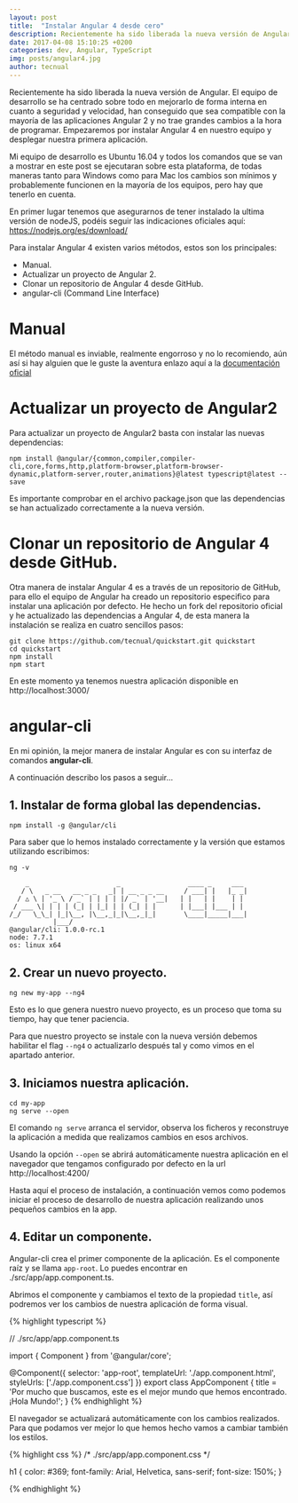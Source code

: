 ```yaml
---
layout: post
title:  "Instalar Angular 4 desde cero"
description: Recientemente ha sido liberada la nueva versión de Angular. El equipo de Angular se han centrado sobre todo en mejorarlo de forma interna en cuanto a seguridad y velocidad y han conseguido que sea totalmente compatible con Angular 2 y no trae grandes cambios a la hora de programar.
date: 2017-04-08 15:10:25 +0200
categories: dev, Angular, TypeScript
img: posts/angular4.jpg
author: tecnual
---
```


Recientemente ha sido liberada la nueva versión de Angular. El equipo de desarrollo se ha centrado sobre todo en mejorarlo de forma interna en cuanto a seguridad y velocidad, han conseguido que sea compatible con la mayoría de las aplicaciones Angular 2 y no trae grandes cambios a la hora de programar. Empezaremos por instalar Angular 4 en nuestro equipo y desplegar nuestra primera aplicación.

Mi equipo de desarrollo es Ubuntu 16.04 y todos los comandos que se van a mostrar en este post se ejecutaran sobre esta plataforma, de todas maneras tanto para Windows como para Mac los cambios son mínimos y probablemente funcionen en la mayoría de los equipos, pero hay que tenerlo en cuenta.

En primer lugar tenemos que asegurarnos de tener instalado la ultima versión de nodeJS, podéis seguir las indicaciones oficiales aquí: https://nodejs.org/es/download/

Para instalar Angular 4 existen varios métodos, estos son los principales:

* Manual.
* Actualizar un proyecto de Angular 2.
* Clonar un repositorio de Angular 4 desde GitHub.
* angular-cli (Command Line Interface)

# Manual
 El método manual es inviable, realmente engorroso y no lo recomiendo, aún así si hay alguien que le guste la aventura enlazo aquí a la [documentación oficial](https://angular.io/docs/ts/latest/)

# Actualizar un proyecto de Angular2

Para actualizar un proyecto de Angular2 basta con instalar las nuevas dependencias:

```
npm install @angular/{common,compiler,compiler-cli,core,forms,http,platform-browser,platform-browser-dynamic,platform-server,router,animations}@latest typescript@latest --save

```
Es importante comprobar en el archivo package.json que las dependencias se han actualizado correctamente a la nueva versión.

# Clonar un repositorio de Angular 4 desde GitHub.

Otra manera de instalar Angular 4 es a través de un repositorio de GitHub, para ello el equipo de Angular ha creado un repositorio especifico para instalar una aplicación por defecto.
He hecho un fork del repositorio oficial y he actualizado las dependencias a Angular 4, de esta manera la instalación se realiza en cuatro sencillos pasos:

```
git clone https://github.com/tecnual/quickstart.git quickstart
cd quickstart
npm install
npm start
```

En este momento ya tenemos nuestra aplicación disponible en http://localhost:3000/

# angular-cli

En mi opinión, la mejor manera de instalar Angular es con su interfaz de comandos **angular-cli**.

A continuación describo los pasos a seguir...

## 1. Instalar de forma global las dependencias.

```
npm install -g @angular/cli

```
Para saber que lo hemos instalado correctamente y la versión que estamos utilizando escribimos:

```
ng -v

```
```
    _                      _                 ____ _     ___
   / \   _ __   __ _ _   _| | __ _ _ __     / ___| |   |_ _|
  / △ \ | '_ \ / _` | | | | |/ _` | '__|   | |   | |    | |
 / ___ \| | | | (_| | |_| | | (_| | |      | |___| |___ | |
/_/   \_\_| |_|\__, |\__,_|_|\__,_|_|       \____|_____|___|
           |___/
@angular/cli: 1.0.0-rc.1
node: 7.7.1
os: linux x64

```


## 2. Crear un nuevo proyecto.

```
ng new my-app --ng4

```
Esto es lo que genera nuestro nuevo proyecto, es un proceso que toma su tiempo, hay que tener paciencia.

Para que nuestro proyecto se instale con la nueva versión debemos habilitar el flag `--ng4` o actualizarlo después tal y como vimos en el apartado anterior.


## 3. Iniciamos nuestra aplicación.

```
cd my-app
ng serve --open

```
El comando `ng serve` arranca el servidor, observa los ficheros y reconstruye la aplicación a medida que realizamos cambios en esos archivos.

Usando la opción `--open` se abrirá automáticamente nuestra aplicación en el navegador que tengamos configurado por defecto en la url http://localhost:4200/

Hasta aquí el proceso de instalación, a continuación vemos como podemos iniciar el proceso de desarrollo de nuestra aplicación realizando unos pequeños cambios en la app.

## 4. Editar un componente.

Angular-cli crea el primer componente de la aplicación. Es el componente raíz y se llama `app-root`. Lo puedes encontrar en ./src/app/app.component.ts.

Abrimos el componente y cambiamos el texto de la propiedad `title`, así podremos ver los cambios de nuestra aplicación de forma visual.

{% highlight typescript %}

// ./src/app/app.component.ts

import { Component } from '@angular/core';

@Component({
  selector: 'app-root',
  templateUrl: './app.component.html',
  styleUrls: ['./app.component.css']
})
export class AppComponent {
  title = 'Por mucho que buscamos, este es el mejor mundo que hemos encontrado. ¡Hola Mundo!';
}
{% endhighlight %}

El navegador se actualizará automáticamente con los cambios realizados. Para que podamos ver mejor lo que hemos hecho vamos a cambiar también los estilos.

{% highlight css %}
/* ./src/app/app.component.css */

h1 {
  color: #369;
  font-family: Arial, Helvetica, sans-serif;
  font-size: 150%;
}

{% endhighlight %}
